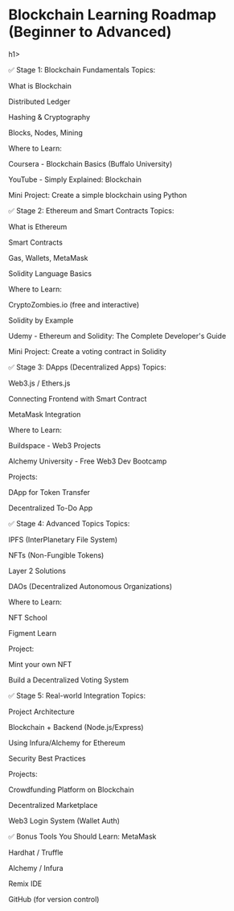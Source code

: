 <h1>Blockchain Learning Roadmap (Beginner to Advanced)</h1>h1>

✅ Stage 1: Blockchain Fundamentals
Topics:

What is Blockchain

Distributed Ledger

Hashing & Cryptography

Blocks, Nodes, Mining

Where to Learn:

Coursera - Blockchain Basics (Buffalo University)

YouTube - Simply Explained: Blockchain

Mini Project: Create a simple blockchain using Python



✅ Stage 2: Ethereum and Smart Contracts
Topics:

What is Ethereum

Smart Contracts

Gas, Wallets, MetaMask

Solidity Language Basics

Where to Learn:

CryptoZombies.io (free and interactive)

Solidity by Example

Udemy - Ethereum and Solidity: The Complete Developer's Guide

Mini Project: Create a voting contract in Solidity



✅ Stage 3: DApps (Decentralized Apps)
Topics:

Web3.js / Ethers.js

Connecting Frontend with Smart Contract

MetaMask Integration

Where to Learn:

Buildspace - Web3 Projects

Alchemy University - Free Web3 Dev Bootcamp

Projects:

DApp for Token Transfer

Decentralized To-Do App



✅ Stage 4: Advanced Topics
Topics:

IPFS (InterPlanetary File System)

NFTs (Non-Fungible Tokens)

Layer 2 Solutions

DAOs (Decentralized Autonomous Organizations)

Where to Learn:

NFT School

Figment Learn

Project:

Mint your own NFT

Build a Decentralized Voting System



✅ Stage 5: Real-world Integration
Topics:

Project Architecture

Blockchain + Backend (Node.js/Express)

Using Infura/Alchemy for Ethereum

Security Best Practices

Projects:

Crowdfunding Platform on Blockchain

Decentralized Marketplace

Web3 Login System (Wallet Auth)



✅ Bonus Tools You Should Learn:
MetaMask

Hardhat / Truffle

Alchemy / Infura

Remix IDE

GitHub (for version control)
